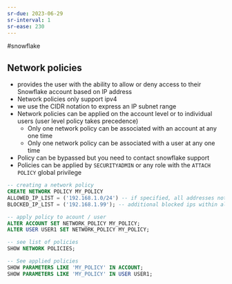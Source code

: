 ```yaml
---
sr-due: 2023-06-29
sr-interval: 1
sr-ease: 230
---
```


#snowflake

## Network policies

- provides the user with the ability to allow or deny access to their Snowflake account based on IP address
- Network policies only support ipv4
- we use the CIDR notation to express an IP subnet range
- Network policies can be applied on the account level or to individual users (user level policy takes precedence)
  - Only one network policy can be associated with an account at any one time
  - Only one network policy can be associated with a user at any one time
- Policy can be bypassed but you need to contact snowflake support
- Policies can be applied by `SECURITYADMIN` or any role with the `ATTACH POLICY` global privilege

```sql
-- creating a network policy
CREATE NETWORK POLICY MY_POLICY
ALLOWED_IP_LIST = ('192.168.1.0/24') -- if specified, all addresses not in the list are blocked
BLOCKED_IP_LIST = ('192.168.1.99'); -- additional blocked ips within allowed range

-- apply policy to acount / user
ALTER ACCOUNT SET NETWORK_POLICY MY_POLICY;
ALTER USER USER1 SET NETWORK_POLICY MY_POLICY;

-- see list of policies
SHOW NETWORK POLICIES;

-- See applied policies
SHOW PARAMETERS LIKE 'MY_POLICY' IN ACCOUNT;
SHOW PARAMETERS LIKE 'MY_POLICY' IN USER USER1;
```